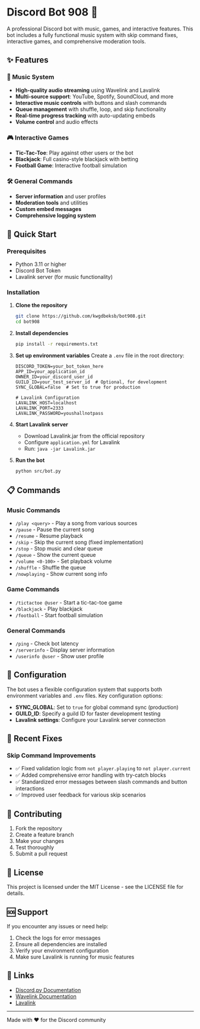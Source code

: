# Discord Bot 908 🤖

A professional Discord bot with music, games, and interactive features. This bot includes a fully functional music system with skip command fixes, interactive games, and comprehensive moderation tools.

## ✨ Features

### 🎵 Music System
- **High-quality audio streaming** using Wavelink and Lavalink
- **Multi-source support**: YouTube, Spotify, SoundCloud, and more
- **Interactive music controls** with buttons and slash commands
- **Queue management** with shuffle, loop, and skip functionality
- **Real-time progress tracking** with auto-updating embeds
- **Volume control** and audio effects

### 🎮 Interactive Games
- **Tic-Tac-Toe**: Play against other users or the bot
- **Blackjack**: Full casino-style blackjack with betting
- **Football Game**: Interactive football simulation

### 🛠️ General Commands
- **Server information** and user profiles
- **Moderation tools** and utilities
- **Custom embed messages**
- **Comprehensive logging system**

## 🚀 Quick Start

### Prerequisites
- Python 3.11 or higher
- Discord Bot Token
- Lavalink server (for music functionality)

### Installation

1. **Clone the repository**
   ```bash
   git clone https://github.com/kwgdbeksb/bot908.git
   cd bot908
   ```

2. **Install dependencies**
   ```bash
   pip install -r requirements.txt
   ```

3. **Set up environment variables**
   Create a `.env` file in the root directory:
   ```env
   DISCORD_TOKEN=your_bot_token_here
   APP_ID=your_application_id
   OWNER_ID=your_discord_user_id
   GUILD_ID=your_test_server_id  # Optional, for development
   SYNC_GLOBAL=false  # Set to true for production
   
   # Lavalink Configuration
   LAVALINK_HOST=localhost
   LAVALINK_PORT=2333
   LAVALINK_PASSWORD=youshallnotpass
   ```

4. **Start Lavalink server**
   - Download Lavalink.jar from the official repository
   - Configure `application.yml` for Lavalink
   - Run: `java -jar Lavalink.jar`

5. **Run the bot**
   ```bash
   python src/bot.py
   ```

## 📋 Commands

### Music Commands
- `/play <query>` - Play a song from various sources
- `/pause` - Pause the current song
- `/resume` - Resume playback
- `/skip` - Skip the current song (fixed implementation)
- `/stop` - Stop music and clear queue
- `/queue` - Show the current queue
- `/volume <0-100>` - Set playback volume
- `/shuffle` - Shuffle the queue
- `/nowplaying` - Show current song info

### Game Commands
- `/tictactoe @user` - Start a tic-tac-toe game
- `/blackjack` - Play blackjack
- `/football` - Start football simulation

### General Commands
- `/ping` - Check bot latency
- `/serverinfo` - Display server information
- `/userinfo @user` - Show user profile

## 🔧 Configuration

The bot uses a flexible configuration system that supports both environment variables and `.env` files. Key configuration options:

- **SYNC_GLOBAL**: Set to `true` for global command sync (production)
- **GUILD_ID**: Specify a guild ID for faster development testing
- **Lavalink settings**: Configure your Lavalink server connection

## 🎯 Recent Fixes

### Skip Command Improvements
- ✅ Fixed validation logic from `not player.playing` to `not player.current`
- ✅ Added comprehensive error handling with try-catch blocks
- ✅ Standardized error messages between slash commands and button interactions
- ✅ Improved user feedback for various skip scenarios

## 🤝 Contributing

1. Fork the repository
2. Create a feature branch
3. Make your changes
4. Test thoroughly
5. Submit a pull request

## 📝 License

This project is licensed under the MIT License - see the LICENSE file for details.

## 🆘 Support

If you encounter any issues or need help:
1. Check the logs for error messages
2. Ensure all dependencies are installed
3. Verify your environment configuration
4. Make sure Lavalink is running for music features

## 🔗 Links

- [Discord.py Documentation](https://discordpy.readthedocs.io/)
- [Wavelink Documentation](https://wavelink.dev/)
- [Lavalink](https://github.com/freyacodes/Lavalink)

---

Made with ❤️ for the Discord community